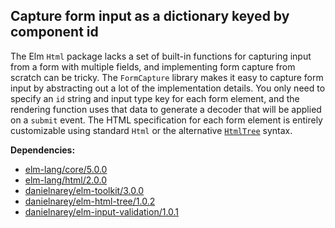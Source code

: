 ## Capture form input as a dictionary keyed by component id

The Elm `Html` package lacks a set of built-in functions for capturing input
from a form with multiple fields, and implementing form capture from scratch
can be tricky. The `FormCapture` library makes it easy to capture form input by
abstracting out a lot of the implementation details. You only need to specify an
`id` string and input type key for each form element, and the rendering function
uses that data to generate a decoder that will be applied on a `submit` event.
The HTML specification for each form element is entirely customizable using
standard `Html` or the alternative
[`HtmlTree`](http://package.elm-lang.org/packages/danielnarey/elm-html-tree/)
syntax.

__Dependencies:__
- [elm-lang/core/5.0.0](http://package.elm-lang.org/packages/elm-lang/core/5.0.0)
- [elm-lang/html/2.0.0](http://package.elm-lang.org/packages/elm-lang/html/2.0.0)
- [danielnarey/elm-toolkit/3.0.0](http://package.elm-lang.org/packages/danielnarey/elm-toolkit/3.0.0)
- [danielnarey/elm-html-tree/1.0.2](http://package.elm-lang.org/packages/danielnarey/elm-html-tree/1.0.2)
- [danielnarey/elm-input-validation/1.0.1](http://package.elm-lang.org/packages/danielnarey/elm-input-validation/1.0.1)
